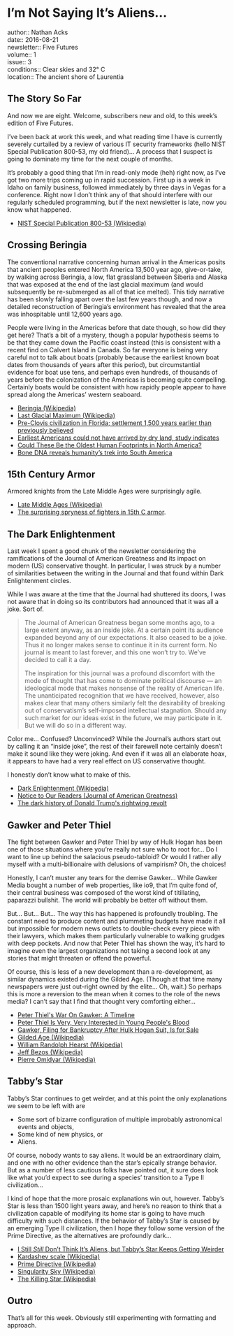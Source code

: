 # I’m Not Saying It’s Aliens…

author:: Nathan Acks  
date:: 2016-08-21  
newsletter:: Five Futures  
volume:: 1  
issue:: 3  
conditions:: Clear skies and 32° C  
location:: The ancient shore of Laurentia

## The Story So Far

And now we are eight. Welcome, subscribers new and old, to this week’s edition of Five Futures.

I’ve been back at work this week, and what reading time I have is currently severely curtailed by a review of various IT security frameworks (hello NIST Special Publication 800-53, my old friend)… A process that I suspect is going to dominate my time for the next couple of months.

It’s probably a good thing that I’m in read-only mode (heh) right now, as I’ve got two more trips coming up in rapid succession. First up is a week in Idaho on family business, followed immediately by three days in Vegas for a conference. Right now I don’t think any of that should interfere with our regularly scheduled programming, but if the next newsletter is late, now you know what happened.

* [NIST Special Publication 800-53 (Wikipedia)](https://en.wikipedia.org/wiki/NIST_Special_Publication_800-53)

## Crossing Beringia

The conventional narrative concerning human arrival in the Americas posits that ancient peoples entered North America 13,500 year ago, give-or-take, by walking across Beringia, a low, flat grassland between Siberia and Alaska that was exposed at the end of the last glacial maximum (and would subsequently be re-submerged as all of that ice melted). This tidy narrative has been slowly falling apart over the last few years though, and now a detailed reconstruction of Beringia’s environment has revealed that the area was inhospitable until 12,600 years ago.

People were living in the Americas before that date though, so how did they get here? That’s a bit of a mystery, though a popular hypothesis seems to be that they came down the Pacific coast instead (this is consistent with a recent find on Calvert Island in Canada. So far everyone is being very careful not to talk about boats (probably because the earliest known boat dates from thousands of years after this period), but circumstantial evidence for boat use tens, and perhaps even hundreds, of thousands of years before the colonization of the Americas is becoming quite compelling. Certainly boats would be consistent with how rapidly people appear to have spread along the Americas’ western seaboard.

* [Beringia (Wikipedia)](https://en.wikipedia.org/wiki/Beringia)
* [Last Glacial Maximum (Wikipedia)](https://en.wikipedia.org/wiki/Last_Glacial_Maximum)
* [Pre-Clovis civilization in Florida; settlement 1,500 years earlier than previously believed](https://www.sciencedaily.com/releases/2016/05/160513151221.htm)
* [Earliest Americans could not have arrived by dry land, study indicates](https://www.theguardian.com/science/2016/aug/10/earliest-americans-could-not-have-arrived-by-dry-land-study-indicates)
* [Could These Be the Oldest Human Footprints in North America?](http://www.scientificamerican.com/article/could-these-be-the-oldest-human-footprints-in-north-america/)
* [Bone DNA reveals humanity’s trek into South America](http://www.nature.com/news/bone-dna-reveals-humanity-s-trek-into-south-america-1.17424)

## 15th Century Armor

Armored knights from the Late Middle Ages were surprisingly agile.

* [Late Middle Ages (Wikipedia)](https://en.wikipedia.org/wiki/Late_Middle_Ages)
* [The surprising spryness of fighters in 15th C armor](https://boingboing.net/2016/08/17/the-surprising-spryness-of-fig.html).

## The Dark Enlightenment

Last week I spent a good chunk of the newsletter considering the ramifications of the Journal of American Greatness and its impact on modern (US) conservative thought. In particular, I was struck by a number of similarities between the writing in the Journal and that found within Dark Enlightenment circles.

While I was aware at the time that the Journal had shuttered its doors, I was not aware that in doing so its contributors had announced that it was all a joke. Sort of.

> The Journal of American Greatness began some months ago, to a large extent anyway, as an inside joke. At a certain point its audience expanded beyond any of our expectations. It also ceased to be a joke. Thus it no longer makes sense to continue it in its current form. No journal is meant to last forever, and this one won’t try to. We’ve decided to call it a day.
> 
> The inspiration for this journal was a profound discomfort with the mode of thought that has come to dominate political discourse — an ideological mode that makes nonsense of the reality of American life. The unanticipated recognition that we have received, however, also makes clear that many others similarly felt the desirability of breaking out of conservatism’s self-imposed intellectual stagnation. Should any such market for our ideas exist in the future, we may participate in it. But we will do so in a different way.

Color me… Confused? Unconvinced? While the Journal’s authors start out by calling it an “inside joke”, the rest of their farewell note certainly doesn’t make it sound like they were joking. And even if it was all an elaborate hoax, it appears to have had a very real effect on US conservative thought.

I honestly don’t know what to make of this.

* [Dark Enlightenment (Wikipedia)](https://en.wikipedia.org/wiki/Dark_Enlightenment)
* [Notice to Our Readers (Journal of American Greatness)](https://journalofamericangreatness.blogspot.co.uk/2016/06/notice-to-our-readers.html)
* [The dark history of Donald Trump's rightwing revolt](https://www.theguardian.com/news/2016/aug/16/secret-history-trumpism-donald-trump)

## Gawker and Peter Thiel

The fight between Gawker and Peter Thiel by way of Hulk Hogan has been one of those situations where you’re really not sure who to root for… Do I want to line up behind the salacious pseudo-tabloid? Or would I rather ally myself with a multi-billionaire with delusions of vampirism? Oh, the choices!

Honestly, I can’t muster any tears for the demise Gawker… While Gawker Media bought a number of web properties, like io9, that I’m quite fond of, their central business was composed of the worst kind of titillating, paparazzi bullshit. The world will probably be better off without them.

But… But… But… The way this has happened is profoundly troubling. The constant need to produce content and plummeting budgets have made it all but impossible for modern news outlets to double-check every piece with their lawyers, which makes them particularly vulnerable to walking grudges with deep pockets. And now that Peter Thiel has shown the way, it’s hard to imagine even the largest organizations not taking a second look at any stories that might threaten or offend the powerful.

Of course, this is less of a new development than a re-development, as similar dynamics existed during the Gilded Age. (Though at that time many newspapers were just out-right owned by the elite… Oh, wait.) So perhaps this is more a reversion to the mean when it comes to the role of the news media? I can’t say that I find that thought very comforting either…

* [Peter Thiel's War On Gawker: A Timeline](http://www.forbes.com/sites/mattdrange/2016/06/21/peter-thiels-war-on-gawker-a-timeline/)
* [Peter Thiel Is Very, Very Interested in Young People's Blood](http://www.inc.com/jeff-bercovici/peter-thiel-young-blood.html)
* [Gawker, Filing for Bankruptcy After Hulk Hogan Suit, Is for Sale](http://www.nytimes.com/2016/06/11/business/media/gawker-bankruptcy-sale.html)
* [Gilded Age (Wikipedia)](https://en.wikipedia.org/wiki/Gilded_Age)
* [William Randolph Hearst (Wikipedia)](https://en.wikipedia.org/wiki/William_Randolph_Hearst)
* [Jeff Bezos (Wikipedia)](https://en.wikipedia.org/wiki/Jeff_Bezos)
* [Pierre Omidyar (Wikipedia)](https://en.wikipedia.org/wiki/Pierre_Omidyar)

## Tabby’s Star

Tabby’s Star continues to get weirder, and at this point the only explanations we seem to be left with are

* Some sort of bizarre configuration of multiple improbably astronomical events and objects,
* Some kind of new physics, or
* Aliens.

Of course, nobody wants to say aliens. It would be an extraordinary claim, and one with no other evidence than the star’s epically strange behavior. But as a number of less cautious folks have pointed out, it sure does look like what you’d expect to see during a species’ transition to a Type II civilization…

I kind of hope that the more prosaic explanations win out, however. Tabby’s Star is less than 1500 light years away, and here’s no reason to think that a civilization capable of modifying its home star is going to have much difficulty with such distances. If the behavior of Tabby’s Star is caused by an emerging Type II civilization, then I hope they follow some version of the Prime Directive, as the alternatives are profoundly dark…

* [I Still *Still* Don’t Think It’s Aliens, but Tabby’s Star Keeps Getting Weirder](http://www.slate.com/blogs/bad_astronomy/2016/08/10/tabby_s_star_faded_significantly_over_three_years.html)
* [Kardashev scale (Wikipedia)](https://en.wikipedia.org/wiki/Kardashev_scale)
* [Prime Directive (Wikipedia)](https://en.wikipedia.org/wiki/Prime_Directive)
* [Singularity Sky (Wikipedia)](https://en.wikipedia.org/wiki/Singularity_Sky)
* [The Killing Star (Wikipedia)](https://en.wikipedia.org/wiki/The_Killing_Star)

## Outro

That’s all for this week. Obviously still experimenting with formatting and approach.
